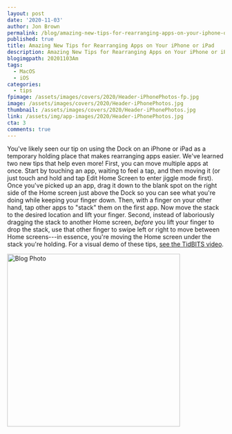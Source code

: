 ```yaml
---
layout: post
date: '2020-11-03'
author: Jon Brown
permalink: /blog/amazing-new-tips-for-rearranging-apps-on-your-iphone-or-ipad/
published: true
title: Amazing New Tips for Rearranging Apps on Your iPhone or iPad
description: Amazing New Tips for Rearranging Apps on Your iPhone or iPad
blogimgpath: 20201103Am
tags:
  - MacOS
  - iOS
categories:
  - tips
fpimage: /assets/images/covers/2020/Header-iPhonePhotos-fp.jpg
image: /assets/images/covers/2020/Header-iPhonePhotos.jpg
thumbnail: /assets/images/covers/2020/Header-iPhonePhotos.jpg
link: /assets/img/app-images/2020/Header-iPhonePhotos.jpg
cta: 3
comments: true
---
```

You've likely seen our tip on using the Dock on an iPhone or iPad as a
temporary holding place that makes rearranging apps easier. We've
learned two new tips that help even more! First, you can move multiple
apps at once. Start by touching an app, waiting to feel a tap, and then
moving it (or just touch and hold and tap Edit Home Screen to enter
jiggle mode first). Once you've picked up an app, drag it down to the
blank spot on the right side of the Home screen just above the Dock so
you can see what you're doing while keeping your finger down. Then, with
a finger on your other hand, tap other apps to "stack" them on the first
app. Now move the stack to the desired location and lift your finger.
Second, instead of laboriously dragging the stack to another Home
screen, *before* you lift your finger to drop the stack, use that other
finger to swipe left or right to move between Home screens---in essence,
you're moving the Home screen under the stack you're holding. For a
visual demo of these tips, [see the TidBITS
video](https://youtu.be/MPCfgkT8P_g).

<img alt="Blog Photo" src="{{ site.site_cdn }}/assets/images/blog/2020/20201103Am/Rearrange-iOS-apps.jpg" class="img-fluid rounded m-2" width="400" />
